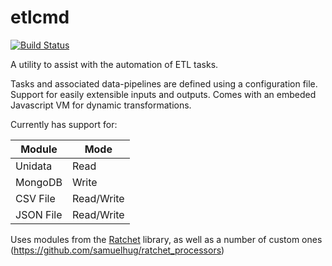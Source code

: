 # etlcmd

[![Build Status](https://travis-ci.org/samuelhug/etlcmd.svg?branch=master)](https://travis-ci.org/samuelhug/etlcmd)

A utility to assist with the automation of ETL tasks.


Tasks and associated data-pipelines are defined using a configuration file. Support for easily extensible inputs and outputs. Comes with an embeded Javascript VM for dynamic transformations.

Currently has support for:

| Module    | Mode       |
|-----------|------------|
| Unidata   | Read       |
| MongoDB   | Write      |
| CSV File  | Read/Write |
| JSON File | Read/Write |

Uses modules from the [Ratchet](https://github.com/rhansen2/ratchet) library, as well as a number of custom ones (https://github.com/samuelhug/ratchet_processors)

